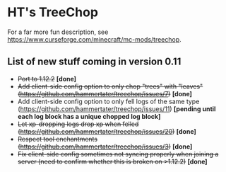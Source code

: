 # HT's TreeChop

For a far more fun description, see https://www.curseforge.com/minecraft/mc-mods/treechop.

## List of new stuff coming in version 0.11
* ~~Port to 1.12.2~~ **\[done]**
* ~~Add client-side config option to only chop "trees" with "leaves" (https://github.com/hammertater/treechop/issues/7)~~ **\[done]**
* Add client-side config option to only fell logs of the same type (https://github.com/hammertater/treechop/issues/11) **\[pending until each log block has a unique chopped log block]**
* ~~Let xp-dropping logs drop xp when felled (https://github.com/hammertater/treechop/issues/20)~~ **\[done]**
* ~~Respect tool enchantments (https://github.com/hammertater/treechop/issues/3)~~ **\[done]**
* ~~Fix client-side config sometimes not syncing properly when joining a server (need to confirm whether this is broken on >1.12.2)~~ **\[done]**
